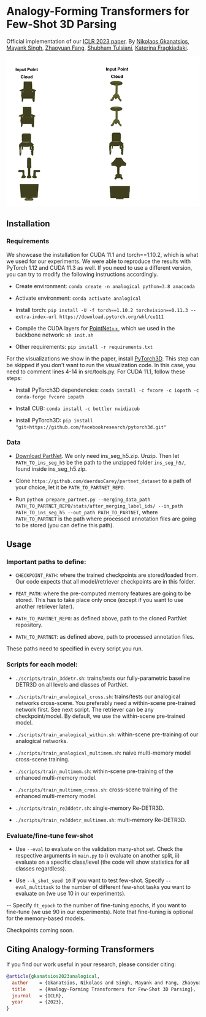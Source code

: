 # Analogy-Forming Transformers for Few-Shot 3D Parsing

Official implementation of our [ICLR 2023 paper](https://arxiv.org/abs/2304.14382). By [Nikolaos Gkanatsios](https://github.com/nickgkan), [Mayank Singh](https://github.com/msingh27), [Zhaoyuan Fang](https://github.com/zfang399), [Shubham Tulsiani](http://shubhtuls.github.io/), [Katerina Fragkiadaki](https://www.cs.cmu.edu/~katef/).

![teaser](gif_iclr_modulation.gif)

## Installation
### Requirements

We showcase the installation for CUDA 11.1 and torch==1.10.2, which is what we used for our experiments.
We were able to reproduce the results with PyTorch 1.12 and CUDA 11.3 as well.
If you need to use a different version, you can try to modify the following instructions accordingly.

- Create environment: `conda create -n analogical python=3.8 anaconda`

- Activate environment: `conda activate analogical`

- Install torch: `pip install -U -f torch==1.10.2 torchvision==0.11.3 --extra-index-url https://download.pytorch.org/whl/cu111`

- Compile the CUDA layers for [PointNet++](http://arxiv.org/abs/1706.02413), which we used in the backbone network: `sh init.sh`

- Other requirements: `pip install -r requirements.txt`

  

For the visualizations we show in the paper, install [PyTorch3D](https://github.com/facebookresearch/pytorch3d/blob/main/INSTALL.md). This step can be skipped if you don't want to run the visualization code. In this case, you need to comment lines 4-14 in src/tools.py.
For CUDA 11.1, follow these steps:

- Install PyTorch3D dependencies: `conda install -c fvcore -c iopath -c conda-forge fvcore iopath`

- Install CUB: `conda install -c bottler nvidiacub`

- Install PyTorch3D: `pip install "git+https://github.com/facebookresearch/pytorch3d.git"`

  

### Data

- [Download PartNet](https://www.shapenet.org/download/parts). We only need ins_seg_h5.zip. Unzip. Then let `PATH_TO_ins_seg_h5` be the path to the unzipped folder `ins_seg_h5/`, found inside ins_seg_h5.zip.

- Clone `https://github.com/daerduoCarey/partnet_dataset` to a path of your choice, let it be `PATH_TO_PARTNET_REPO`.

- Run `python prepare_partnet.py --merging_data_path PATH_TO_PARTNET_REPO/stats/after_merging_label_ids/ --in_path PATH_TO_ins_seg_h5 --out_path PATH_TO_PARTNET`, where `PATH_TO_PARTNET` is the path where processed annotation files are going to be stored (you can define this path).

  

## Usage
### Important paths to define:

- `CHECKPOINT_PATH`: where the trained checkpoints are stored/loaded from. Our code expects that all model/retriever checkpoints are in this folder.

- `FEAT_PATH`: where the pre-computed memory features are going to be stored. This has to take place only once (except if you want to use another retriever later).

- `PATH_TO_PARTNET_REPO`: as defined above, path to the cloned PartNet repository.

- `PATH_TO_PARTNET`: as defined above, path to processed annotation files.

These paths need to specified in every script you run.


### Scripts for each model:

- `./scripts/train_3ddetr.sh`: trains/tests our fully-parametric baseline DETR3D on all levels and classes of PartNet.

- `./scripts/train_analogical_cross.sh`: trains/tests our analogical networks cross-scene. You preferably need a within-scene pre-trained network first. See next script. The retriever can be any checkpoint/model. By default, we use the within-scene pre-trained model.

- `./scripts/train_analogical_within.sh`: within-scene pre-training of our analogical networks.

- `./scripts/train_analogical_multimem.sh`: naive multi-memory model cross-scene training.

- `./scripts/train_multimem.sh`: within-scene pre-training of the enhanced multi-memory model.

- `./scripts/train_multimem_cross.sh`: cross-scene training of the enhanced multi-memory model.

- `./scripts/train_re3ddetr.sh`: single-memory Re-DETR3D.

- `./scripts/train_re3ddetr_multimem.sh`: multi-memory Re-DETR3D.


### Evaluate/fine-tune few-shot

- Use `--eval` to evaluate on the validation many-shot set. Check the respective arguments in `main.py` to i) evaluate on another split, ii) evaluate on a specific class/level (the code will show statistics for all classes regardless).

- Use `--k_shot_seed 10` if you want to test few-shot. Specify `--eval_multitask` to the number of different few-shot tasks you want to evaluate on (we use 10 in our experiments).

-- Specify `ft_epoch` to the number of fine-tuning epochs, if you want to fine-tune (we use 90 in our experiments). Note that fine-tuning is optional for the memory-based models.

Checkpoints coming soon.


## Citing Analogy-forming Transformers
If you find our work useful in your research, please consider citing:
```bibtex
@article{gkanatsios2023analogical,
  author    = {Gkanatsios, Nikolaos and Singh, Mayank and Fang, Zhaoyuan and Tulsiani, Shubham and Fragkiadaki, Katerina},
  title     = {Analogy-Forming Transformers for Few-Shot 3D Parsing},
  journal   = {ICLR},
  year      = {2023},
}
    
```

